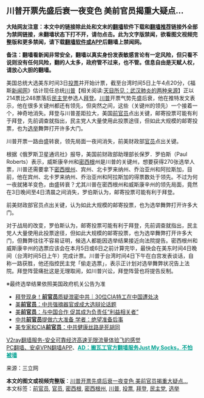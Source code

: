  <h2>川普开票先盛后衰一夜变色 美前官员揭重大疑点…</h2> <p class="notice"><b>大陆网友注意：本文中的链接除此处和文末的<a href="https://github.com/bannedbook/fanqiang" >翻墙</a>软件下载和<a href="https://github.com/killgcd/justmysocks/blob/master/README.md">翻墙推荐</a>链接外全部为禁网链接，未翻墙状态下打不开，请勿点击。此为文字版禁闻，欲看图文视频完整版和更多禁闻，请下载<a href="https://github.com/bannedbook/fanqiang">翻墙软件或APP</a>后翻墙上禁闻网。</p><p>备注：翻墙看新闻非常安全，翻墙以真实身份发表敏感言论有一定风险，但只看不说则没有任何风险，翻的人太多，政府管不过来，也不管。信息自由是天赋人权，请放心大胆的翻墙。</b></p>  <div class="entry"> <p>美国总统大选美东时间3日<a href="https://www.bannedbook.org/bnews/tag/%E6%8A%95%E7%A5%A8/" class="st_tag internal_tag" rel="tag" title="标签 投票 下的日志">投票</a>并开始计票，截至台湾时间5日上午4点20分，《福斯<span class='wp_keywordlink_affiliate'><a href="https://www.bannedbook.org/" title="新闻网">新闻网</a></span>》估计现任总统<span class='wp_keywordlink'><a href="https://www.bannedbook.org/bnews/comments/20200816/1381118.html" title="天目所见：川普将再赢总统大选 共和党掌参众两院" target="_blank">川普</a></span>【相关阅读:<a href='https://www.bannedbook.org/bnews/comments/20200816/1381123.html' target='_blank'>天目所见：武汉肺炎的两种来源</a>】正以214票比248票落后<a href="https://www.bannedbook.org/bnews/tag/%e6%b0%91%e4%b8%bb%e5%85%9a/" class="st_tag internal_tag" rel="tag" title="标签 民主党 下的日志">民主党</a>参选人<a href="https://www.bannedbook.org/bnews/tag/%e6%8b%9c%e7%99%bb/" class="st_tag internal_tag" rel="tag" title="标签 拜登 下的日志">拜登</a>。<a href="https://www.bannedbook.org/bnews/tag/%e5%b7%9d%e6%99%ae/" class="st_tag internal_tag" rel="tag" title="标签 川普 下的日志">川普</a>开票气势先盛后衰，他在推特发文表示，他在很多关键州都还有领先，但突然之间，这些（关键州的领先）一个接着一个，神奇地消失。拜登与川普差距拉大，美国<a href="https://www.bannedbook.org/bnews/tag/%E5%89%8D%E5%AE%98%E5%91%98/" class="st_tag internal_tag" rel="tag" title="标签 前官员 下的日志">前官员</a>点出关键，邮寄投票可能有利于拜登，先前调查就指出，民主党人大量使用此投票途径，但如此大规模的邮寄投票，也为<a href="https://www.bannedbook.org/bnews/tag/%e9%80%89%e4%b8%be/" class="st_tag internal_tag" rel="tag" title="标签 选举 下的日志">选举</a>舞弊打开许多大门。</p> <p></p> <p>川普开票一路由盛转衰，领先局面一夜间消失，前美财政部<a href="https://www.bannedbook.org/bnews/tag/%E5%AE%98%E5%91%98/" class="st_tag internal_tag" rel="tag" title="标签 官员 下的日志">官员</a>点出关键。</p>  <p>根据《俄罗斯卫星通讯社》报导，美国前财政部助理部长保罗．罗伯斯（Paul Roberts）表示，威斯康辛州和<a href="https://www.bannedbook.org/bnews/tag/%E5%AF%86%E8%A5%BF%E6%A0%B9/" class="st_tag internal_tag" rel="tag" title="标签 密西根 下的日志">密西根</a>州是川普的关键州，想要获得270张选举人票，川普还需要拿下<a href="https://www.bannedbook.org/bnews/tag/%E5%AF%86%E8%A5%BF%E6%A0%B9%E5%B7%9E/" class="st_tag internal_tag" rel="tag" title="标签 密西根州 下的日志">密西根州</a>、宾州、北卡罗来纳州、乔治亚州和阿拉斯加，目前，他在宾州、北卡罗来纳州、乔治亚州和阿拉斯加的得票数处于领先。不过为何一夜就猪羊变色，由盛转衰？尤其川普在密西根州和威斯康辛州的领先局面，竟然在3日晚间至4日清晨之间消失，罗伯斯认为，邮寄投票可能有利于拜登。</p> <p></p> <p>前美财政部官员点出关键，认为如此大规模的邮寄投票，也为选举舞弊打开许多大门。</p>  <p>对于战局的改变，罗伯斯认为，邮寄投票可能有利于拜登，先前调查就指出，民主党人大量使用此投票途径，但如此大规模的邮寄投票，也为选举舞弊打开许多大门，但舞弊往往不容易证明，候选人都能因选举结果接近向法院提告。密西根州和威斯康辛州的选票应该会在本月5日或6日之前计算完毕，最快会在美东时间4日晚间（台湾时间5日上午）完成计票。川普于台湾时间4日下午在白宫发表谈话，自称一路获胜，他还指控民主党「偷走选票」，表示正计划对选举舞弊状况告上法院。拜登阵营痛批这是无理取闹，如川普兴讼，拜登阵营也将提告反制。</p> <p>※最终选举结果依照美国政府机关公告为准</p> <ul class='op-related-articles' title='相关阅读'> <li><a href='https://www.bannedbook.org/bnews/taiwannews/20201020/1416928.html' target='_blank'>拜登现身！<b>前官员</b>质疑泄密中共｜30位CIA特工在中国遭处决</a></li> <li><a href='https://www.bannedbook.org/bnews/cbnews/20200930/1405593.html' target='_blank'>美<b>前官员</b>：中共强摘器官或成大选辩论话题</a></li> <li><a href='https://www.bannedbook.org/bnews/headline/20200814/1379864.html' target='_blank'>美<b>前官员</b>：与中国合作 促其成为负责任“利益相关者”</a></li> <li><a href='https://www.bannedbook.org/bnews/cbnews/20200710/1358664.html' target='_blank'>中共<b>前官员</b>提做六大准备 学者：绝望准备后事</a></li> <li><a href='https://www.bannedbook.org/bnews/cbnews/20200706/1356275.html' target='_blank'>美专家和CIA<b>前官员</b>：中共健康丝路是死胡同</a></li> </ul> <p class="texttj"> <a href="https://www.bannedbook.org/forum23/topic22702.html" target="_blank">V2ray翻墙服务-安全可靠经济高速无限流量体验飞的感觉</a><br/> <a href="https://github.com/bannedbook/fanqiang/wiki/%E7%A6%81%E9%97%BB%E7%BD%91%E5%AE%89%E5%8D%93%E7%BF%BB%E5%A2%99%E6%96%B0%E9%97%BBAPP" target="_blank">PC翻墙、安卓VPN翻墙APP</a>、<span onclick="window.open('https://github.com/killgcd/justmysocks/blob/master/README.md')" style="font-weight:bold;color:#00A191;cursor:pointer;text-decoration:underline;outline:none">AD：搬瓦工官方翻墙服务Just My Socks，不怕被墙</span></p><p> 来源：三立网 </p> <a name='sharetosocial'></a>       <div><b>本文的图文或视频完整版</b>：<a href='https://www.bannedbook.org/bnews/cnnews/20201105/1426105.html'>川普开票先盛后衰一夜变色 美前官员揭重大疑点…</a></div>  </div><!--END ENTRY--> <div class="postfooter"> <div>本文标签：<a href="https://www.bannedbook.org/bnews/tag/%E5%89%8D%E5%AE%98%E5%91%98/" rel="tag">前官员</a>, <a href="https://www.bannedbook.org/bnews/tag/%E5%AE%98%E5%91%98/" rel="tag">官员</a>, <a href="https://www.bannedbook.org/bnews/tag/%E5%AF%86%E8%A5%BF%E6%A0%B9/" rel="tag">密西根</a>, <a href="https://www.bannedbook.org/bnews/tag/%E5%AF%86%E8%A5%BF%E6%A0%B9%E5%B7%9E/" rel="tag">密西根州</a>, <a href="https://www.bannedbook.org/bnews/tag/%e5%b7%9d%e6%99%ae/" rel="tag">川普</a>, <a href="https://www.bannedbook.org/bnews/tag/%E6%8A%95%E7%A5%A8/" rel="tag">投票</a>, <a href="https://www.bannedbook.org/bnews/tag/%e6%8b%9c%e7%99%bb/" rel="tag">拜登</a>, <a href="https://www.bannedbook.org/bnews/tag/%e6%b0%91%e4%b8%bb%e5%85%9a/" rel="tag">民主党</a>, <a href="https://www.bannedbook.org/bnews/tag/%e9%80%89%e4%b8%be/" rel="tag">选举</a></div>  </div><!--END POSTFOOTER--> 